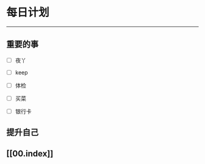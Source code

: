 
# 每日计划
---
## 重要的事

- [ ]    夜丫
- [ ]   keep
- [ ]  体检
- [ ] 买菜
- [ ] 银行卡



## 提升自己

  



## [[00.index]]










